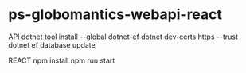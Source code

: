 # ps-globomantics-webapi-react
 API
 dotnet tool install --global dotnet-ef
 dotnet dev-certs https --trust
 dotnet ef database update
 
 REACT
 npm install
 npm run start
